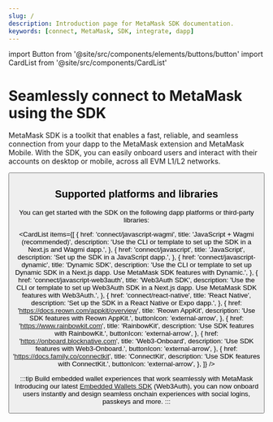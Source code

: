 ```yaml
---
slug: /
description: Introduction page for MetaMask SDK documentation.
keywords: [connect, MetaMask, SDK, integrate, dapp]
---
```


import Button from '@site/src/components/elements/buttons/button'
import CardList from '@site/src/components/CardList'

# Seamlessly connect to MetaMask using the SDK

MetaMask SDK is a toolkit that enables a fast, reliable, and seamless connection from your dapp to the MetaMask extension and MetaMask Mobile.
With the SDK, you can easily onboard users and interact with their accounts on desktop or mobile, across all EVM L1/L2 networks.

<p align="center">
  <Button
    as="a"
    href="connect/javascript-wagmi"
    label="Get started with the SDK"
    icon="arrow-right"
    style={{
            '--button-color-hover': 'var(--general-black)',
            '--button-text-color-hover': 'var(--general-white)',
          }}
  />
</p>

## Supported platforms and libraries

You can get started with the SDK on the following dapp platforms or third-party libraries:

<CardList
  items={[
    {
      href: 'connect/javascript-wagmi',
      title: 'JavaScript + Wagmi (recommended)',
      description: 'Use the CLI or template to set up the SDK in a Next.js and Wagmi dapp.',
    },
    {
      href: 'connect/javascript',
      title: 'JavaScript',
      description: 'Set up the SDK in a JavaScript dapp.',
    },
    {
      href: 'connect/javascript-dynamic',
      title: 'Dynamic SDK',
      description: 'Use the CLI or template to set up Dynamic SDK in a Next.js dapp. Use MetaMask SDK features with Dynamic.',
    },
    {
      href: 'connect/javascript-web3auth',
      title: 'Web3Auth SDK',
      description: 'Use the CLI or template to set up Web3Auth SDK in a Next.js dapp. Use MetaMask SDK features with Web3Auth.',
    },
    {
      href: 'connect/react-native',
      title: 'React Native',
      description: 'Set up the SDK in a React Native or Expo dapp.',
    },
    {
      href: 'https://docs.reown.com/appkit/overview',
      title: 'Reown AppKit',
      description: 'Use SDK features with Reown AppKit.',
      buttonIcon: 'external-arrow',
    },
    {
      href: 'https://www.rainbowkit.com',
      title: 'RainbowKit',
      description: 'Use SDK features with RainbowKit.',
      buttonIcon: 'external-arrow',
    },
    {
      href: 'https://onboard.blocknative.com',
      title: 'Web3-Onboard',
      description: 'Use SDK features with Web3-Onboard.',
      buttonIcon: 'external-arrow',
    },
    {
      href: 'https://docs.family.co/connectkit',
      title: 'ConnectKit',
      description: 'Use SDK features with ConnectKit.',
      buttonIcon: 'external-arrow',
    },
  ]}
/>

:::tip Build embedded wallet experiences that work seamlessly with MetaMask
Introducing our latest [Embedded Wallets SDK](connect/javascript-web3auth.md) (Web3Auth), you can now onboard users
instantly and design seamless onchain experiences with social logins, passkeys and more.
:::

